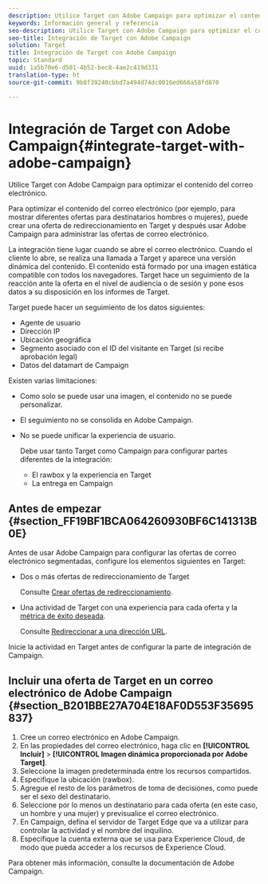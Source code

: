 ```yaml
---
description: Utilice Target con Adobe Campaign para optimizar el contenido del correo electrónico.
keywords: Información general y referencia
seo-description: Utilice Target con Adobe Campaign para optimizar el contenido del correo electrónico.
seo-title: Integración de Target con Adobe Campaign
solution: Target
title: Integración de Target con Adobe Campaign
topic: Standard
uuid: 1a5b70e6-d501-4b52-bec8-4ae2c419d331
translation-type: ht
source-git-commit: 9b8f39240cbbd7a494d74dc0016ed666a58fd870

---
```



# Integración de Target con Adobe Campaign{#integrate-target-with-adobe-campaign}

Utilice Target con Adobe Campaign para optimizar el contenido del correo electrónico.

Para optimizar el contenido del correo electrónico (por ejemplo, para mostrar diferentes ofertas para destinatarios hombres o mujeres), puede crear una oferta de redireccionamiento en Target y después usar Adobe Campaign para administrar las ofertas de correo electrónico.

La integración tiene lugar cuando se abre el correo electrónico. Cuando el cliente lo abre, se realiza una llamada a Target y aparece una versión dinámica del contenido. El contenido está formado por una imagen estática compatible con todos los navegadores. Target hace un seguimiento de la reacción ante la oferta en el nivel de audiencia o de sesión y pone esos datos a su disposición en los informes de Target.

Target puede hacer un seguimiento de los datos siguientes:

* Agente de usuario
* Dirección IP
* Ubicación geográfica
* Segmento asociado con el ID del visitante en Target (si recibe aprobación legal)
* Datos del datamart de Campaign

Existen varias limitaciones:

* Como solo se puede usar una imagen, el contenido no se puede personalizar.
* El seguimiento no se consolida en Adobe Campaign.
* No se puede unificar la experiencia de usuario.

   Debe usar tanto Target como Campaign para configurar partes diferentes de la integración:

   * El rawbox y la experiencia en Target
   * La entrega en Campaign

## Antes de empezar  {#section_FF19BF1BCA064260930BF6C141313B0E}

Antes de usar Adobe Campaign para configurar las ofertas de correo electrónico segmentadas, configure los elementos siguientes en Target:

* Dos o más ofertas de redireccionamiento de Target

   Consulte [Crear ofertas de redireccionamiento](https://marketing.adobe.com/resources/help/es_ES/target/target/t_offer_redirect.html).
* Una actividad de Target con una experiencia para cada oferta y la [métrica de éxito deseada](https://marketing.adobe.com/resources/help/es_ES/target/target/r_success_metrics.html).

   Consulte [Redireccionar a una dirección URL](https://marketing.adobe.com/resources/help/es_ES/target/target/t_redirect_offer.html).

Inicie la actividad en Target antes de configurar la parte de integración de Campaign.

## Incluir una oferta de Target en un correo electrónico de Adobe Campaign  {#section_B201BBE27A704E18AF0D553F35695837}

1. Cree un correo electrónico en Adobe Campaign.
1. En las propiedades del correo electrónico, haga clic en **[!UICONTROL Incluir]** &gt; **[!UICONTROL Imagen dinámica proporcionada por Adobe Target]**.
1. Seleccione la imagen predeterminada entre los recursos compartidos.
1. Especifique la ubicación (rawbox).
1. Agregue el resto de los parámetros de toma de decisiones, como puede ser el sexo del destinatario.
1. Seleccione por lo menos un destinatario para cada oferta (en este caso, un hombre y una mujer) y previsualice el correo electrónico.
1. En Campaign, defina el servidor de Target Edge que va a utilizar para controlar la actividad y el nombre del inquilino.
1. Especifique la cuenta externa que se usa para Experience Cloud, de modo que pueda acceder a los recursos de Experience Cloud.

Para obtener más información, consulte la documentación de Adobe Campaign.
